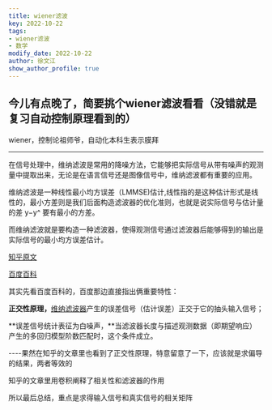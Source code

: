 ```yaml
---
title: wiener滤波 
key: 2022-10-22
tags: 
- wiener滤波 
- 数学
modify_date: 2022-10-22
author: 徐文江
show_author_profile: true
---
```







## 今儿有点晚了，简要挑个wiener滤波看看（没错就是复习自动控制原理看到的）

wiener，控制论祖师爷，自动化本科生表示膜拜       
<!--more-->     
-------

在信号处理中，维纳滤波是常用的降噪方法，它能够把实际信号从带有噪声的观测量中提取出来，无论是在语言信号还是图像信号中，维纳滤波都有重要的应用。      

维纳滤波是一种线性最小均方误差（LMMSE)估计,线性指的是这种估计形式是线性的，最小方差则是我们后面构造滤波器的优化准则，也就是说实际信号与估计量的差 y−y^ 要有最小的方差。              

而维纳滤波就是要构造一种滤波器，使得观测信号通过滤波器后能够得到的输出是实际信号的最小均方误差估计。

[知乎原文](https://zhuanlan.zhihu.com/p/420474730)            

[百度百科](https://baike.baidu.com/item/%E7%BB%B4%E7%BA%B3%E6%BB%A4%E6%B3%A2/3655490?fr=aladdin)           

其实先看百度百科的，百度那边直接指出俩重要特性：

**正交性原理，**[维纳滤波器](https://baike.baidu.com/item/维纳滤波器/2748138?fromModule=lemma_inlink)产生的误差信号（估计误差）正交于它的抽头输入信号；

**误差信号统计表征为白噪声，**当滤波器长度与描述观测数据（即期望响应）产生的多回归模型阶数匹配时，这个条件成立。

----果然在知乎的文章里也看到了正交性原理，特意留意了一下，应该就是求偏导的结果，两者等效的         

知乎的文章里用卷积阐释了相关性和滤波器的作用               

所以最后总结，重点是求得输入信号和真实信号的相关矩阵           